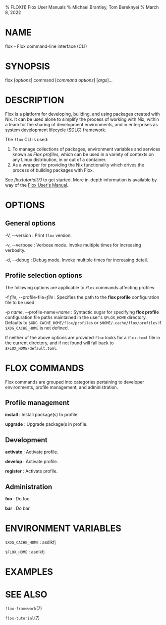 % FLOX(1) Flox User Manuals
% Michael Brantley, Tom Bereknyei
% March 8, 2022

# NAME

flox - Flox command-line interface (CLI)

# SYNOPSIS

flox [*options*] command [*command options*] [*args*]...

# DESCRIPTION

Flox is a platform for developing, building, and using packages created with Nix.
It can be used alone to simplify the process of working with Nix,
within a team for the sharing of development environments,
and in enterprises as system development lifecycle (SDLC) framework.

The `flox` CLI is used:

1. To manage collections of packages, environment variables and services
   known as *Flox profiles*,
   which can be used in a variety of contexts
   on any Linux distribution, in or out of a container.
2. As a wrapper for providing the Nix functionality
   which drives the process of building packages with Flox.

See *floxtutorial(7)* to get started.
More in-depth information is available by way of the [Flox User's Manual](https://floxdev.com/docs).

# OPTIONS

## General options

-V, \--version
:   Print `flox` version.

-v, \--verbose
:   Verbose mode. Invoke multiple times for increasing verbosity.

-d, \--debug
:   Debug mode. Invoke multiple times for increasing detail.

## Profile selection options

The following options are applicable to `flox` commands affecting profiles:

-f *file*, \--profile-file=*file*
:   Specifies the path to the **flox profile** configuration file to be used.

-p *name*, \--profile-name=*name*
:   Syntactic sugar for specifying **flox profile** configuration file paths
    maintained in the user's `$FLOX_HOME` directory.
    Defaults to `$XDG_CACHE_HOME/flox/profiles` or `$HOME/.cache/flox/profiles`
    if `$XDG_CACHE_HOME` is not defined.

If neither of the above options are provided
`flox` looks for a `flox.toml` file in the current directory,
and if not found will fall back to `$FLOX_HOME/default.toml`.

# FLOX COMMANDS

Flox commands are grouped into categories pertaining
to developer environments, profile management, and administration.

## Profile management

**install**
:   Install package(s) to profile.

**upgrade**
:   Upgrade package(s in profile.

## Development

**activate**
:   Activate profile.

**develop**
:   Activate profile.

**register**
:   Activate profile.

## Administration

**foo**
:   Do foo.

**bar**
:   Do bar.

# ENVIRONMENT VARIABLES

`$XDG_CACHE_HOME`
:   asdlkfj

`$FLOX_HOME`
:   asdlkfj

# EXAMPLES

# SEE ALSO

`flox-framework`(7)

`flox-tutorial`(7)

